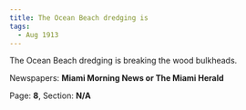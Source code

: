 ```yaml
---  
title: The Ocean Beach dredging is  
tags:  
  - Aug 1913  
---  
```

  
The Ocean Beach dredging is breaking the wood bulkheads.  
  
Newspapers: **Miami Morning News or The Miami Herald**  
  
Page: **8**, Section: **N/A** 
